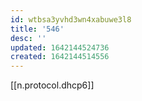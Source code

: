 ```yaml
---
id: wtbsa3yvhd3wn4xabuwe3l8
title: '546'
desc: ''
updated: 1642144524736
created: 1642144514556
---
```



[[n.protocol.dhcp6]]
